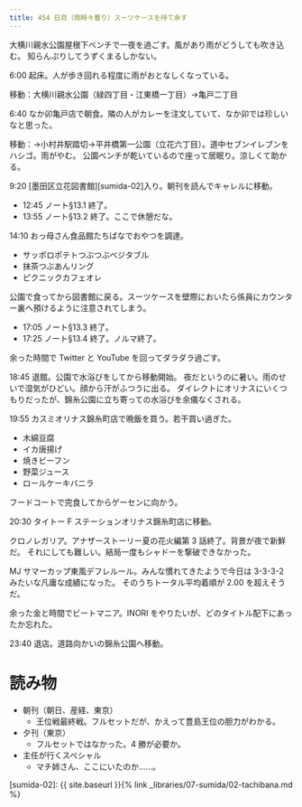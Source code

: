 ```yaml
---
title: 454 日目（雨時々曇り）スーツケースを持て余す
---
```


大横川親水公園屋根下ベンチで一夜を過ごす。風があり雨がどうしても吹き込む。
知らんぷりしてうずくまるしかない。

6:00 起床。人が歩き回れる程度に雨がおとなしくなっている。

移動：大横川親水公園（緑四丁目・江東橋一丁目）→亀戸二丁目

6:40 なか卯亀戸店で朝食。隣の人がカレーを注文していて、なか卯では珍しいなと思った。

移動：→小村井駅踏切→平井橋第一公園（立花六丁目）。道中セブンイレブンをハシゴ。雨がやむ。
公園ベンチが乾いているので座って居眠り。涼しくて助かる。

9:20 [墨田区立花図書館][sumida-02]入り。朝刊を読んでキャレルに移動。

* 12:45 ノート§13.1 終了。
* 13:55 ノート§13.2 終了。ここで休憩だな。

14:10 おっ母さん食品館たちばなでおやつを調達。

* サッポロポテトつぶつぶベジタブル
* 抹茶つぶあんリング
* ピクニックカフェオレ

公園で食ってから図書館に戻る。スーツケースを壁際においたら係員にカウンター裏へ預けるように注意されてしまう。

* 17:05 ノート§13.3 終了。
* 17:25 ノート§13.4 終了。ノルマ終了。

余った時間で Twitter と YouTube を回ってダラダラ過ごす。

18:45 退館。公園で水浴びをしてから移動開始。
夜だというのに暑い。雨のせいで湿気がひどい。顔から汗がふつうに出る。
ダイレクトにオリナスにいくつもりだったが、錦糸公園に立ち寄っての水浴びを余儀なくされる。

19:55 カスミオリナス錦糸町店で晩飯を買う。若干買い過ぎた。

* 木綿豆腐
* イカ唐揚げ
* 焼きビーフン
* 野菜ジュース
* ロールケーキバニラ

フードコートで完食してからゲーセンに向かう。

20:30 タイトー F ステーションオリナス錦糸町店に移動。

クロノレガリア。アナザーストーリー夏の花火編第 3 話終了。背景が夜で新鮮だ。
それにしても難しい。結局一度もシャドーを撃破できなかった。

MJ サマーカップ東風デフレルール。みんな慣れてきたようで今日は 3-3-3-2 みたいな凡庸な成績になった。
そのうちトータル平均着順が 2.00 を超えそうだ。

余った金と時間でビートマニア。INORI をやりたいが、どのタイトル配下にあったか忘れた。

23:40 退店。道路向かいの錦糸公園へ移動。

# 読み物

* 朝刊（朝日、産経、東京）
  * 王位戦最終戦。フルセットだが、かえって豊島王位の胆力がわかる。
* 夕刊（東京）
  * フルセットではなかった。4 勝が必要か。
* 主任が行くスペシャル
  * マチ姉さん、ここにいたのか……。

[sumida-02]: {{ site.baseurl }}{% link _libraries/07-sumida/02-tachibana.md %}
